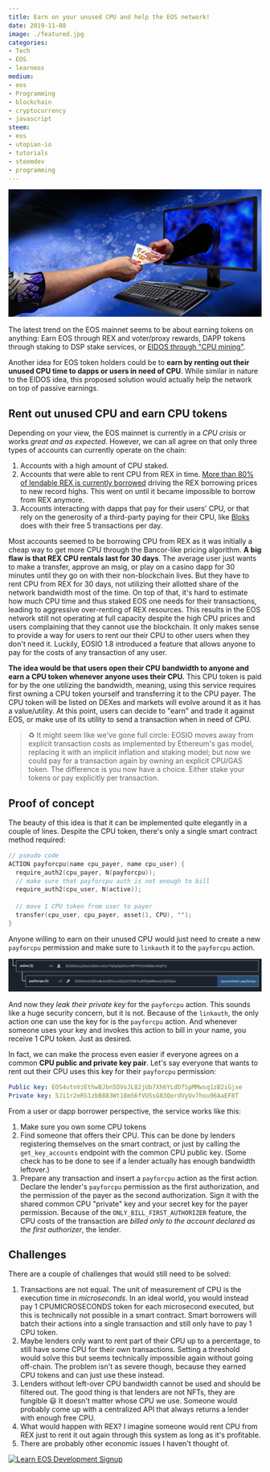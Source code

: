 ```yaml
---
title: Earn on your unused CPU and help the EOS network!
date: 2019-11-08
image: ./featured.jpg
categories:
- Tech
- EOS
- learneos
medium:
- eos
- Programming
- blockchain
- cryptocurrency
- javascript
steem:
- eos
- utopian-io
- tutorials
- steemdev
- programming
---
```


![Earn on your unused CPU](./featured.jpg)

The latest trend on the EOS mainnet seems to be about earning tokens on anything: Earn EOS through REX and voter/proxy rewards, DAPP tokens through staking to DSP stake services, or [EIDOS through "CPU mining"](https://medium.com/mykey-lab/two-ways-of-thinking-about-eidos-mining-enthusiasm-48fb7aeb65e8?source=rss------blockchain-5).

Another idea for EOS token holders could be to **earn by renting out their unused CPU time to dapps or users in need of CPU**.
While similar in nature to the EIDOS idea, this proposed solution would actually help the network on top of passive earnings.

## Rent out unused CPU and earn CPU tokens

Depending on your view, the EOS mainnet is currently in a _CPU crisis_ or works _great and as expected_. However, we can all agree on that only three types of accounts can currently operate on the chain:

1. Accounts with a high amount of CPU staked.
2. Accounts that were able to rent CPU from REX in time. [More than 80% of lendable REX is currently borrowed](https://bloks.io/rex) driving the REX borrowing prices to new record highs. This went on until it became impossible to borrow from REX anymore.
3. Accounts interacting with dapps that pay for their users' CPU, or that rely on the generosity of a third-party paying for their CPU, like [Bloks](https://bloks.io/account/tippedtipped#keys) does with their free 5 transactions per day.

Most accounts seemed to be borrowing CPU from REX as it was initially a cheap way to get more CPU through the Bancor-like pricing algorithm.
**A big flaw is that REX CPU rentals last for 30 days**.
The average user just wants to make a transfer, approve an msig, or play on a casino dapp for 30 minutes until they go on with their non-blockchain lives.
But they have to rent CPU from REX for 30 days, not utilizing their allotted share of the network bandwidth most of the time.
On top of that, it's hard to estimate how much CPU time and thus staked EOS one needs for their transactions, leading to aggressive over-renting of REX resources.
This results in the EOS network still not operating at full capacity despite the high CPU prices and users complaining that they cannot use the blockchain.
It only makes sense to provide a way for users to rent our their CPU to other users when they don't need it.
Luckily, EOSIO 1.8 introduced a feature that allows anyone to pay for the costs of any transaction of any user.

**The idea would be that users open their CPU bandwidth to anyone and earn a CPU token whenever anyone uses their CPU.**
This CPU token is paid for by the one utilizing the bandwidth, meaning, using this service requires first owning a CPU token yourself and transferring it to the CPU payer.
The CPU token will be listed on DEXes and markets will evolve around it as it has a value/utility.
At this point, users can decide to "earn" and trade it against EOS, or make use of its utility to send a transaction when in need of CPU.

> ♻️ It might seem like we've gone full circle: EOSIO moves away from explicit transaction costs as implemented by Ethereum's gas model, replacing it with an implicit inflation and staking model; but now we could pay for a transaction again by owning an explicit CPU/GAS token.
> The difference is you now have a choice. Either stake your tokens or pay explicitly per transaction.

## Proof of concept

The beauty of this idea is that it can be implemented quite elegantly in a couple of lines.
Despite the CPU token, there's only a single smart contract method required:

```cpp
// pseudo code
ACTION payforcpu(name cpu_payer, name cpu_user) {
  require_auth2(cpu_payer, N(payforcpu));
  // make sure that payforcpu auth is not enough to bill
  require_auth2(cpu_user, N(active));

  // move 1 CPU token from user to payer
  transfer(cpu_user, cpu_payer, asset(1, CPU), "");
}
```

Anyone willing to earn on their unused CPU would just need to create a new `payforcpu` permission and make sure to `linkauth` it to the `payforcpu` action.

![Permissions](./permissions.png)

And now they _leak their private key_ for the `payforcpu` action.
This sounds like a huge security concern, but it is not.
Because of the `linkauth`, the only action one can use the key for is the `payforcpu` action.
And whenever someone uses your key and invokes this action to bill in your name, you receive 1 CPU token.
Just as desired.

In fact, we can make the process even easier if everyone agrees on a common **CPU public and private key pair**.
Let's say everyone that wants to rent out their CPU uses this key for their `payforcpu` permission:

```yml
Public key: EOS4utnVzEthwBJbn5DVoJL82jUb7Xh6YLdDfSpMMwsq1zB2iGjxe
Private key: 5Ji1r2eRS1zbB883Wt18m56fVUSsG83QerdVyUv7hou96AaEF8T
```

From a user or dapp borrower perspective, the service works like this:

1. Make sure you own some CPU tokens
2. Find someone that offers their CPU. This can be done by lenders registering themselves on the smart contract, or just by calling the `get_key_accounts` endpoint with the common CPU public key. (Some check has to be done to see if a lender actually has enough bandwidth leftover.)
3. Prepare any transaction and insert a `payforcpu` action as the first action. Declare the lender's `payforcpu` permission as the first authorization, and the permission of the payer as the second authorization. Sign it with the shared common CPU "private" key and your secret key for the payer permission. Because of the `ONLY_BILL_FIRST_AUTHORIZER` feature, the CPU costs of the transaction are _billed only to the account declared as the first authorizer_, the lender.

## Challenges

There are a couple of challenges that would still need to be solved:

1. Transactions are not equal. The unit of measurement of CPU is the execution time in _microseconds_. In an ideal world, you would instead pay 1 CPUMICROSECONDS token for each microsecond executed, but this is technically not possible in a smart contract. Smart borrowers will batch their actions into a single transaction and still only have to pay 1 CPU token.
2. Maybe lenders only want to rent part of their CPU up to a percentage, to still have some CPU for their own transactions. Setting a threshold would solve this but seems technically impossible again without going off-chain. The problem isn't as severe though, because they earned CPU tokens and can just use these instead.
3. Lenders without left-over CPU bandwidth cannot be used and should be filtered out. The good thing is that lenders are not NFTs, they are fungible 😃 It doesn't matter whose CPU we use. Someone would probably come up with a centralized API that always returns a lender with enough free CPU.
4. What would happen with REX? I imagine someone would rent CPU from REX just to rent it out again through this system as long as it's profitable.
5. There are probably other economic issues I haven't thought of.

[![Learn EOS Development Signup](https://cmichel.io/images/learneos_subscribe.png)](https://learneos.dev#modal)
